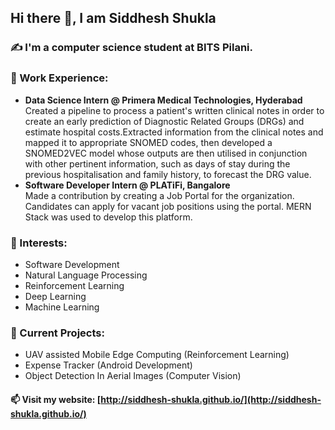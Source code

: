 ## Hi there 👋, I am Siddhesh Shukla 
### ✍️ I'm a computer science student at BITS Pilani.

### 💼 Work Experience: <br>

- <b>Data Science Intern @ Primera Medical Technologies, Hyderabad</b> <br>
Created a pipeline to process a patient's written clinical notes in order to create an early prediction of Diagnostic Related Groups (DRGs) and estimate hospital costs.Extracted information from the clinical notes and mapped it to appropriate SNOMED codes, then developed a SNOMED2VEC model whose outputs are then utilised in conjunction with other pertinent information, such as days of stay during the previous hospitalisation and family history, to forecast the DRG value.
- <b>Software Developer Intern @ PLATiFi, Bangalore</b> <br>
Made a contribution by creating a Job Portal for the organization. Candidates can apply for vacant job positions using the portal.
MERN Stack was used to develop this platform.

### 🌱 Interests:
- Software Development
- Natural Language Processing
- Reinforcement Learning
- Deep Learning
- Machine Learning

### 🔭 Current Projects:
- UAV assisted Mobile Edge Computing (Reinforcement Learning)
- Expense Tracker (Android Development)
- Object Detection In Aerial Images (Computer Vision)

#### 📫 Visit my website: [http://siddhesh-shukla.github.io/](http://siddhesh-shukla.github.io/)
